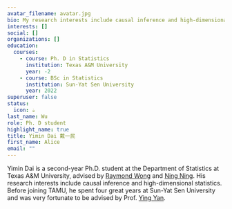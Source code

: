 ```yaml
---
avatar_filename: avatar.jpg
bio: My research interests include causal inference and high-dimensional statistics.
interests: []
social: []
organizations: []
education:
  courses:
    - course: Ph. D in Statistics
      institution: Texas A&M University
      year: -2
    - course: BSc in Statistics
      institution: Sun-Yat Sen University
      year: 2022
superuser: false
status:
  icon: ☕️
last_name: Wu
role: Ph. D student
highlight_name: true
title: Yimin Dai 戴一民
first_name: Alice
email: ""
---
```

Yimin Dai is a second-year Ph.D. student at the Department of Statistics at Texas A&M University, advised by [Raymond Wong](https://raymondkww.github.io) [](https://binyu.stat.berkeley.edu/)and [Ning Ning](https://sites.google.com/site/patricianing/). His research interests include causal inference and high-dimensional statistics. Before joining TAMU, he spent four great years at Sun-Yat Sen University and was very fortunate to be advised by Prof. [Ying Yan](https://sites.google.com/site/yingyanuw/).